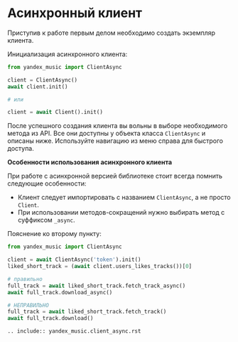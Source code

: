 # Асинхронный клиент

Приступив к работе первым делом необходимо создать экземпляр клиента.

Инициализация асинхронного клиента:

``` python
from yandex_music import ClientAsync

client = ClientAsync()
await client.init()

# или

client = await Client().init()
```

После успешного создания клиента вы вольны в выборе необходимого метода из API. Все они доступны у объекта класса `ClientAsync` и описаны ниже. Используйте навигацию из меню справа для быстрого доступа.

**Особенности использования асинхронного клиента**

При работе с асинхронной версией библиотеке стоит всегда помнить
следующие особенности:
- Клиент следует импортировать с названием `ClientAsync`, а не просто `Client`.
- При использовании методов-сокращений нужно выбирать метод с суффиксом `_async`.

Пояснение ко второму пункту:

``` python
from yandex_music import ClientAsync

client = await ClientAsync('token').init()
liked_short_track = (await client.users_likes_tracks())[0]

# правильно
full_track = await liked_short_track.fetch_track_async()
await full_track.download_async()

# НЕПРАВИЛЬНО
full_track = await liked_short_track.fetch_track()
await full_track.download()
```

```{eval-rst}
.. include:: yandex_music.client_async.rst
```
